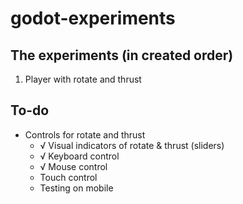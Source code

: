 # godot-experiments

## The experiments (in created order)

1. Player with rotate and thrust

## To-do

- Controls for rotate and thrust
	- √ Visual indicators of rotate & thrust (sliders)
	- √ Keyboard control
	- √ Mouse control
	- Touch control
	- Testing on mobile